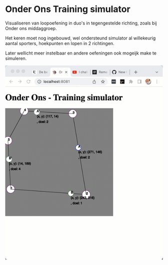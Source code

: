 # Onder Ons Training simulator

Visualiseren van loopoefening in duo's in tegengestelde richting, zoals bij Onder ons middaggroep.

Het keren moet nog ingebouwd, wel ondersteund simulator al willekeurig aantal sporters, hoekpunten en lopen in 2 richtingen.

Later wellicht meer instelbaar en andere oefeningen ook mogeijk make te simuleren.

<img src="assets/1e-opzet.gif">
